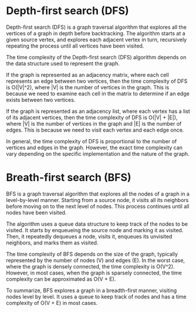 # Depth-first search (DFS)
Depth-first search (DFS) is a graph traversal algorithm that explores all the vertices of a graph in depth before backtracking. The algorithm starts at a given source vertex, and explores each adjacent vertex in turn, recursively repeating the process until all vertices have been visited.

The time complexity of the Depth-first search (DFS) algorithm depends on the data structure used to represent the graph.

If the graph is represented as an adjacency matrix, where each cell represents an edge between two vertices, then the time complexity of DFS is O(|V|^2), where |V| is the number of vertices in the graph. This is because we need to examine each cell in the matrix to determine if an edge exists between two vertices.

If the graph is represented as an adjacency list, where each vertex has a list of its adjacent vertices, then the time complexity of DFS is O(|V| + |E|), where |V| is the number of vertices in the graph and |E| is the number of edges. This is because we need to visit each vertex and each edge once.

In general, the time complexity of DFS is proportional to the number of vertices and edges in the graph. However, the exact time complexity can vary depending on the specific implementation and the nature of the graph.

# Breath-first search (BFS)
BFS is a graph traversal algorithm that explores all the nodes of a graph in a level-by-level manner. Starting from a source node, it visits all its neighbors before moving on to the next level of nodes. This process continues until all nodes have been visited.

The algorithm uses a queue data structure to keep track of the nodes to be visited. It starts by enqueueing the source node and marking it as visited. Then, it repeatedly dequeues a node, visits it, enqueues its unvisited neighbors, and marks them as visited.

The time complexity of BFS depends on the size of the graph, typically represented by the number of nodes (V) and edges (E). In the worst case, where the graph is densely connected, the time complexity is O(V^2). However, in most cases, when the graph is sparsely connected, the time complexity can be approximated as O(V + E).

To summarize, BFS explores a graph in a breadth-first manner, visiting nodes level by level. It uses a queue to keep track of nodes and has a time complexity of O(V + E) in most cases.
